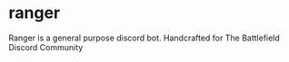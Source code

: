 # ranger
Ranger is  a general purpose discord bot. Handcrafted for The Battlefield Discord Community 
